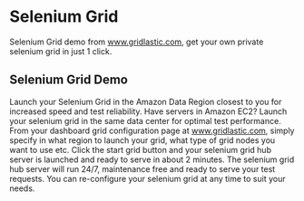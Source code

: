 Selenium Grid
=============

Selenium Grid demo from www.gridlastic.com, get your own private selenium grid in just 1 click.

Selenium Grid Demo
-------------------

Launch your Selenium Grid in the Amazon Data Region closest to you for increased speed and test reliability. Have servers in Amazon EC2? Launch your selenium grid in the same data center for optimal test performance. From your dashboard grid configuration page at www.gridlastic.com, simply specify in what region to launch your grid, what type of grid nodes you want to use etc. Click the start grid button and your selenium grid hub server is launched and ready to serve in about 2 minutes. The selenium grid hub server will run 24/7, maintenance free and ready to serve your test requests. You can re-configure your selenium grid at any time to suit your needs.
